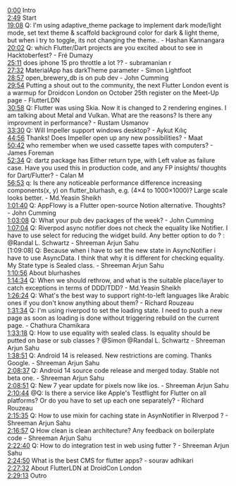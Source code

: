 [0:00](https://www.youtube.com/watch?v=QmY9QCXhUGM&t=0m00s) Intro  
[2:49](https://www.youtube.com/watch?v=QmY9QCXhUGM&t=2m49s) Start  
[19:08](https://www.youtube.com/watch?v=QmY9QCXhUGM&t=19m08s) Q: I'm using adaptive_theme package to implement dark mode/light mode, set text theme & scaffold background color for dark & light theme, but when i try to toggle, its not changing the theme.. - Hashan Kannangara  
[20:02](https://www.youtube.com/watch?v=QmY9QCXhUGM&t=20m02s) Q: which Flutter/Dart projects are you excited about to see in Hacktoberfest? - Fré Dumazy  
[25:11](https://www.youtube.com/watch?v=QmY9QCXhUGM&t=25m11s) does iphone 15 pro throttle a lot ?? - subramanian r  
[27:32](https://www.youtube.com/watch?v=QmY9QCXhUGM&t=27m32s) MaterialApp has darkTheme parameter - Simon Lightfoot  
[28:57](https://www.youtube.com/watch?v=QmY9QCXhUGM&t=28m57s) open_brewery_db is on pub dev - John Cumming  
[29:54](https://www.youtube.com/watch?v=QmY9QCXhUGM&t=29m54s) Putting a shout out to the community, the next Flutter London event is a warmup for Droidcon London on October 25th register on the Meet-Up page - FlutterLDN  
[30:58](https://www.youtube.com/watch?v=QmY9QCXhUGM&t=30m58s) Q: Flutter was using Skia. Now it is changed to 2 rendering engines. I am talking about Metal and Vulkan. What are the reasons? Is there any improvment in performance? - Rustam Usmanov  
[33:30](https://www.youtube.com/watch?v=QmY9QCXhUGM&t=33m30s) Q: Will Impeller support windows desktop? - Aykut Kılıç  
[44:56](https://www.youtube.com/watch?v=QmY9QCXhUGM&t=44m56s) Thanks! Does Impeller open up any new possibilities? - Maat  
[50:42](https://www.youtube.com/watch?v=QmY9QCXhUGM&t=50m42s) who remember when we used cassette tapes with computers? - James Foreman  
[52:34](https://www.youtube.com/watch?v=QmY9QCXhUGM&t=52m34s) Q: dartz package has Either return type, with Left value as failure case. Have you used this in production code, and any FP insights/ thoughts for Dart/Flutter? - Calan M  
[56:53](https://www.youtube.com/watch?v=QmY9QCXhUGM&t=56m53s) q: Is there any noticeable performance difference increasing components(x, y) on flutter_blurhash, e.g. (4×4 to 1000×1000)? Large scale looks better. - Md.Yeasin Sheikh  
[1:01:40](https://www.youtube.com/watch?v=QmY9QCXhUGM&t=1h01m40s) Q: AppFlowy is a Flutter open-source Notion alternative. Thoughts? - John Cumming  
[1:03:08](https://www.youtube.com/watch?v=QmY9QCXhUGM&t=1h03m08s) Q: What your pub dev packages of the week? - John Cumming  
[1:07:04](https://www.youtube.com/watch?v=QmY9QCXhUGM&t=1h07m04s) Q: Riverpod async notifier does not check the equality like Notifier. I have to use select for reducing the widget build. Any better option to do ? : @Randal L. Schwartz - Shreeman Arjun Sahu  
[1:09:08]   Q: Because when i have to set the new state in AsyncNotifier i have to use AsyncData. I think that why it is different for checking equality. My State type is Sealed class. - Shreeman Arjun Sahu  
[1:10:56](https://www.youtube.com/watch?v=QmY9QCXhUGM&t=1h10m56s) About blurhashes  
[1:14:34](https://www.youtube.com/watch?v=QmY9QCXhUGM&t=1h14m34s) Q: When we should rethrow, and what is the suitable place/layer to catch exceptions in terms of DDD/TDD? - Md.Yeasin Sheikh  
[1:26:24](https://www.youtube.com/watch?v=QmY9QCXhUGM&t=1h26m24s) Q: What's the best way to support right-to-left languages like Arabic ones if you don't know anything about them? - Richard Rouzeau  
[1:31:34](https://www.youtube.com/watch?v=QmY9QCXhUGM&t=1h31m34s) Q: I'm using riverpod to set the loading state. I need to push a new page as soon as loading is done without triggering rebuild on the current page. - Chathura Chamikara  
[1:33:18](https://www.youtube.com/watch?v=QmY9QCXhUGM&t=1h33m18s) Q: How to use equality with sealed class. Is equality should be putted on base or sub classes ? @Simon @Randal L. Schwartz - Shreeman Arjun Sahu  
[1:38:51](https://www.youtube.com/watch?v=QmY9QCXhUGM&t=1h38m51s) Q: Android 14 is released. New restrictions are coming. Thanks Google. - Shreeman Arjun Sahu  
[2:08:37](https://www.youtube.com/watch?v=QmY9QCXhUGM&t=2h08m37s) Q: Android 14 source code release and merged today. Stable not beta one. - Shreeman Arjun Sahu  
[2:08:51](https://www.youtube.com/watch?v=QmY9QCXhUGM&t=2h08m51s) Q: New 7 year update for pixels now like ios. - Shreeman Arjun Sahu  
[2:10:44](https://www.youtube.com/watch?v=QmY9QCXhUGM&t=2h10m44s) @Q: Is there a service like Apple's Testflight for Flutter on all platforms? Or do you have to set up each one separately? - Richard Rouzeau  
[2:15:35](https://www.youtube.com/watch?v=QmY9QCXhUGM&t=2h15m35s) Q: How to use mixin for caching state in AsynNotifier in RIverpod ? - Shreeman Arjun Sahu  
[2:16:57](https://www.youtube.com/watch?v=QmY9QCXhUGM&t=2h16m57s) Q How clean is clean architecture? Any feedback on boilerplate code - Shreeman Arjun Sahu  
[2:22:40](https://www.youtube.com/watch?v=QmY9QCXhUGM&t=2h22m40s) Q: How to do integration test in web using futter ? - Shreeman Arjun Sahu  
[2:24:50](https://www.youtube.com/watch?v=QmY9QCXhUGM&t=2h24m50s) What is the best CMS for flutter apps? - sourav adhikari  
[2:27:32](https://www.youtube.com/watch?v=QmY9QCXhUGM&t=2h27m32s) About FlutterLDN at DroidCon London  
[2:29:13](https://www.youtube.com/watch?v=QmY9QCXhUGM&t=2h29m13s) Outro  

